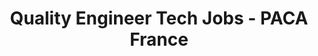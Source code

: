 ---
layout: jobs
title: Quality Engineer Tech Jobs - PACA France
filters:
  - QA
  - qa
permalink: /jobs-qa/
---